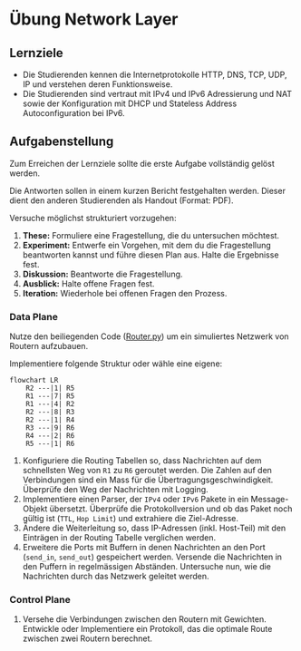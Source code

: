# Übung Network Layer

## Lernziele

- Die Studierenden kennen die Internetprotokolle HTTP, DNS, TCP, UDP, IP und verstehen deren Funktionsweise.
- Die Studierenden sind vertraut mit IPv4 und IPv6 Adressierung und NAT sowie der Konfiguration mit DHCP und Stateless
  Address Autoconfiguration bei IPv6.

## Aufgabenstellung

Zum Erreichen der Lernziele sollte die erste Aufgabe vollständig gelöst werden.

Die Antworten sollen in einem kurzen Bericht festgehalten werden.
Dieser dient den anderen Studierenden als Handout (Format: PDF).

Versuche möglichst strukturiert vorzugehen:

1. **These:** Formuliere eine Fragestellung, die du untersuchen möchtest.
2. **Experiment:** Entwerfe ein Vorgehen, mit dem du die Fragestellung beantworten kannst und führe diesen Plan aus.
   Halte die Ergebnisse fest.
3. **Diskussion:** Beantworte die Fragestellung.
4. **Ausblick:** Halte offene Fragen fest.
5. **Iteration:** Wiederhole bei offenen Fragen den Prozess.

### Data Plane

Nutze den beiliegenden Code ([Router.py](Router.py)) um ein simuliertes Netzwerk von Routern aufzubauen.

Implementiere folgende Struktur oder wähle eine eigene:

```mermaid
flowchart LR
    R2 ---|1| R5
    R1 ---|7| R5
    R1 ---|4| R2
    R2 ---|8| R3
    R2 ---|1| R4
    R3 ---|9| R6
    R4 ---|2| R6
    R5 ---|1| R6
```

1. Konfiguriere die Routing Tabellen so, dass Nachrichten auf dem schnellsten Weg von `R1` zu `R6` geroutet werden. Die
   Zahlen auf den Verbindungen sind ein Mass für die Übertragungsgeschwindigkeit.
   Überprüfe den Weg der Nachrichten mit Logging.
2. Implementiere einen Parser, der `IPv4` oder `IPv6` Pakete in ein Message-Objekt übersetzt. Überprüfe die Protokollversion
   und ob das Paket noch gültig ist (`TTL`, `Hop Limit`) und extrahiere die Ziel-Adresse.
3. Ändere die Weiterleitung so, dass IP-Adressen (inkl. Host-Teil) mit den Einträgen in der Routing Tabelle verglichen
   werden.
4. Erweitere die Ports mit Buffern in denen Nachrichten an den Port (`send_in`, `send_out`) gespeichert werden. Versende
   die Nachrichten in den Puffern in regelmässigen Abständen. Untersuche nun, wie die Nachrichten durch das Netzwerk
   geleitet werden.

### Control Plane

1. Versehe die Verbindungen zwischen den Routern mit Gewichten. Entwickle oder Implementiere ein Protokoll, das die
   optimale Route zwischen zwei Routern berechnet.